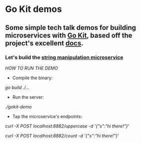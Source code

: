 # Go Kit demos

## Some simple tech talk demos for building microservices with [Go Kit](https://gokit.io/), based off the project's excellent [docs](https://gokit.io/examples). 


### Let's build the [string manipulation microservice](https://gokit.io/examples/stringsvc.html)


*HOW TO RUN THE DEMO*

- Compile the binary: 

_go build ./..._
- Run the server: 

_./gokit-demo_
- Tap the microservice's endpoints: 

_curl -X POST localhost:8882/uppercase -d '{"s":"hi there!"}'_ 

_curl -X POST localhost:8882/count -d '{"s":"hi there!"}'_

